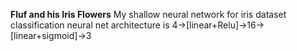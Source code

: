 **Fluf and his Iris Flowers**
 My shallow neural network for iris dataset classification
 neural net architecture is 4->[linear+Relu]->16->[linear+sigmoid]->3
